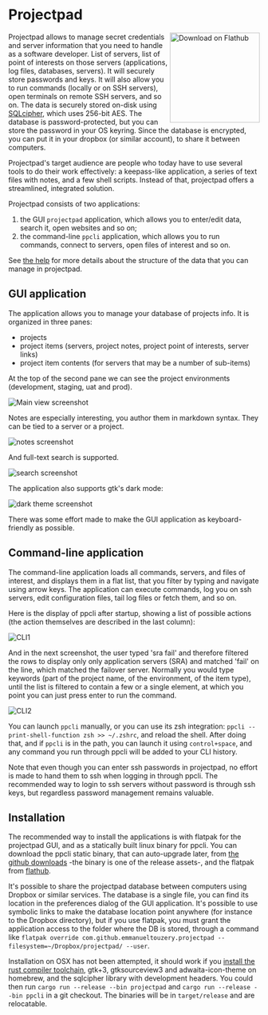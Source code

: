 # Projectpad

<a href='https://flathub.org/apps/details/com.github.emmanueltouzery.projectpad'><img width='180' align='right' alt='Download on Flathub' src='https://flathub.org/assets/badges/flathub-badge-en.png'/></a>

Projectpad allows to manage secret credentials and server information that you need to handle as a software developer. List of servers, list of point of interests on those servers (applications, log files, databases, servers). It will securely store passwords and keys. It will also allow you to run commands (locally or on SSH servers), open terminals on remote SSH servers, and so on.
The data is securely stored on-disk using [SQLcipher][], which uses 256-bit AES. The database is password-protected, but you can store the password in your OS keyring. Since the database is encrypted, you can put it in your dropbox (or similar account), to share it between computers.

Projectpad's target audience are people who today have to use several tools to do their work effectively: a keepass-like application, a series of text files with notes, and a few shell scripts. Instead of that, projectpad offers a streamlined, integrated solution.

Projectpad consists of two applications:

1. the GUI `projectpad` application, which allows you to enter/edit data, search it, open websites and so on;
2. the command-line `ppcli` application, which allows you to run commands, connect to servers, open files of interest and so on.

See [the help](https://github.com/emmanueltouzery/projectpad2/wiki/Help) for more details about the structure of the data that you can manage in projectpad.

## GUI application

The application allows you to manage your database of projects info. It is organized in three panes:

- projects
- project items (servers, project notes, project point of interests, server links)
- project item contents (for servers that may be a number of sub-items)

At the top of the second pane we can see the project environments (development, staging, uat and prod).

![Main view screenshot](https://raw.githubusercontent.com/wiki/emmanueltouzery/projectpad2/pics/gui1.png)

Notes are especially interesting, you author them in markdown syntax. They can be tied to a server or a project.

![notes screenshot](https://raw.githubusercontent.com/wiki/emmanueltouzery/projectpad2/pics/notes.png)

And full-text search is supported.

![search screenshot](https://raw.githubusercontent.com/wiki/emmanueltouzery/projectpad2/pics/gui2.png)

The application also supports gtk's dark mode:

![dark theme screenshot](https://raw.githubusercontent.com/wiki/emmanueltouzery/projectpad2/pics/gui_dark1.png)

There was some effort made to make the GUI application as keyboard-friendly as possible.

## Command-line application

The command-line application loads all commands, servers, and files of interest, and displays them in a flat list, that you filter by typing and navigate using arrow keys. The application can execute commands, log you on ssh servers, edit configuration files, tail log files or fetch them, and so on.

Here is the display of ppcli after startup, showing a list of possible actions (the action themselves are described in the last column):

![CLI1](https://raw.githubusercontent.com/wiki/emmanueltouzery/projectpad2/pics/cli1.svg)

And in the next screenshot, the user typed 'sra fail' and therefore filtered the rows to display only only application servers (SRA) and matched 'fail' on the line, which matched the failover server.
Normally you would type keywords (part of the project name, of the environment, of the item type), until the list is filtered to contain a few or a single element, at which you point you can just press enter to run the command.

![CLI2](https://raw.githubusercontent.com/wiki/emmanueltouzery/projectpad2/pics/cli2.svg)

You can launch `ppcli` manually, or you can use its zsh integration: `ppcli --print-shell-function zsh >> ~/.zshrc`, and reload the shell. After doing that, and if `ppcli` is in the path, you can launch it using `control+space`, and any command you run through ppcli will be added to your CLI history.

Note that even though you can enter ssh passwords in projectpad, no effort is made to hand them to ssh when logging in through ppcli. The recommended way to login to ssh servers without password is through ssh keys, but regardless password management remains valuable.

[sqlcipher]: https://www.zetetic.net/sqlcipher/

## Installation

The recommended way to install the applications is with flatpak for the projectpad GUI, and as a statically built linux binary for ppcli. You can download the ppcli static binary, that can auto-upgrade later, from [the github downloads](https://github.com/emmanueltouzery/projectpad2/releases) -the binary is one of the release assets-, and the flatpak from [flathub](https://flathub.org/apps/details/com.github.emmanueltouzery.projectpad).

It's possible to share the projectpad database between computers using Dropbox or similar services. The database is a single file, you can find its location in the preferences dialog of the GUI application. It's possible to use symbolic links to make the database location point anywhere (for instance to the Dropbox directory), but if you use flatpak,
you must grant the application access to the folder where the DB is stored, through a command like `flatpak override com.github.emmanueltouzery.projectpad --filesystem=~/Dropbox/projectpad/ --user`.

Installation on OSX has not been attempted, it should work if you [install the rust compiler toolchain](https://rustup.rs/), gtk+3, gtksourceview3 and adwaita-icon-theme on homebrew, and the sqlcipher library with development headers. You could then run `cargo run --release --bin projectpad` and `cargo run --release --bin ppcli` in a git checkout. The binaries will be in `target/release` and are relocatable.
